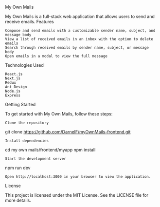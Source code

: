 My Own Mails

My Own Mails is a full-stack web application that allows users to send and receive emails.
Features

    Compose and send emails with a customizable sender name, subject, and message body
    View a list of received emails in an inbox with the option to delete emails
    Search through received emails by sender name, subject, or message body
    Open emails in a modal to view the full message

Technologies Used

    React.js
    Next.js
    Redux
    Ant Design
    Node.js
    Express

Getting Started

To get started with My Own Mails, follow these steps:

    Clone the repository

git clone https://github.com/DarnelF/myOwnMails-frontend.git

    Install dependencies

cd my own mails/frontend/myapp
npm install

    Start the development server

npm run dev

    Open http://localhost:3000 in your browser to view the application.

License

This project is licensed under the MIT License. See the LICENSE file for more details.
